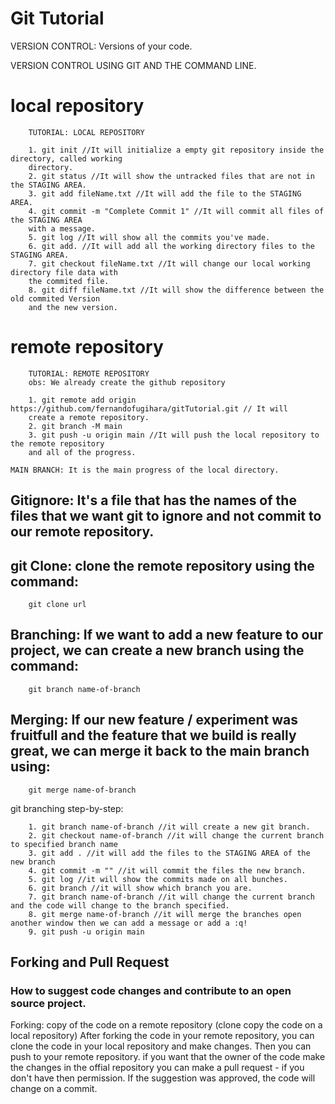 # Git Tutorial
VERSION CONTROL: Versions of your code.

VERSION CONTROL USING GIT AND THE COMMAND LINE.
# local repository
```
    TUTORIAL: LOCAL REPOSITORY 

    1. git init //It will initialize a empty git repository inside the directory, called working
    directory.
    2. git status //It will show the untracked files that are not in the STAGING AREA.
    3. git add fileName.txt //It will add the file to the STAGING AREA.
    4. git commit -m "Complete Commit 1" //It will commit all files of the STAGING AREA
    with a message.
    5. git log //It will show all the commits you've made.
    6. git add. //It will add all the working directory files to the STAGING AREA.
    7. git checkout fileName.txt //It will change our local working directory file data with
    the commited file.
    8. git diff fileName.txt //It will show the difference between the old commited Version
    and the new version.
```
# remote repository
```
    TUTORIAL: REMOTE REPOSITORY
    obs: We already create the github repository

    1. git remote add origin https://github.com/fernandofugihara/gitTutorial.git // It will
    create a remote repository.
    2. git branch -M main
    3. git push -u origin main //It will push the local repository to the remote repository
    and all of the progress.
```
    MAIN BRANCH: It is the main progress of the local directory.

## Gitignore: It's a file that has the names of the files that we want git to ignore and not commit to our remote repository.
## git Clone: clone the remote repository using the command:
```
    git clone url
```
## Branching: If we want to add a new feature to our project, we can create a new branch using the command:
```
    git branch name-of-branch
```
## Merging: If our new feature / experiment was fruitfull and the feature that we build is really great, we can merge it back to the main branch using:
```
    git merge name-of-branch
```
git branching step-by-step:
```
    1. git branch name-of-branch //it will create a new git branch.
    2. git checkout name-of-branch //it will change the current branch to specified branch name
    3. git add . //it will add the files to the STAGING AREA of the new branch
    4. git commit -m "" //it will commit the files the new branch.
    5. git log //it will show the commits made on all bunches.
    6. git branch //it will show which branch you are.
    7. git branch name-of-branch //it will change the current branch and the code will change to the branch specified.
    8. git merge name-of-branch //it will merge the branches open another window then we can add a message or add a :q!
    9. git push -u origin main
```
## Forking and Pull Request

### How to suggest code changes and contribute to an open source project.
Forking: copy of the code on a remote repository (clone copy the code on a local repository)
After forking the code in your remote repository, you can clone the code in your local repository
and make changes. Then you can push to your remote repository. if you want that the owner of the
code make the changes in the offial repository you can make a pull request - if you don't have then
permission. If the suggestion was approved, the code will change on a commit.
